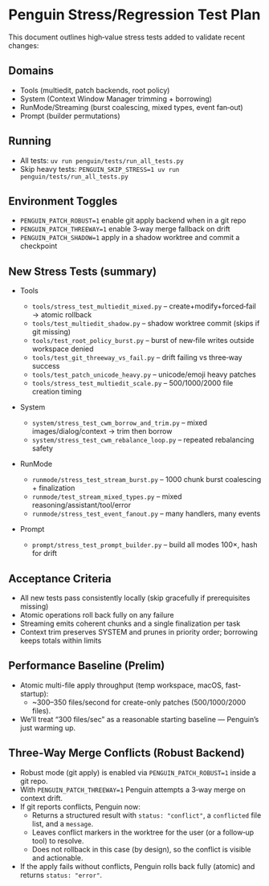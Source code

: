 # Penguin Stress/Regression Test Plan

This document outlines high‑value stress tests added to validate recent changes:

## Domains

- Tools (multiedit, patch backends, root policy)
- System (Context Window Manager trimming + borrowing)
- RunMode/Streaming (burst coalescing, mixed types, event fan‑out)
- Prompt (builder permutations)

## Running

- All tests: `uv run penguin/tests/run_all_tests.py`
- Skip heavy tests: `PENGUIN_SKIP_STRESS=1 uv run penguin/tests/run_all_tests.py`

## Environment Toggles

- `PENGUIN_PATCH_ROBUST=1` enable git apply backend when in a git repo
- `PENGUIN_PATCH_THREEWAY=1` enable 3‑way merge fallback on drift
- `PENGUIN_PATCH_SHADOW=1` apply in a shadow worktree and commit a checkpoint

## New Stress Tests (summary)

- Tools
  - `tools/stress_test_multiedit_mixed.py` – create+modify+forced‑fail → atomic rollback
  - `tools/test_multiedit_shadow.py` – shadow worktree commit (skips if git missing)
  - `tools/test_root_policy_burst.py` – burst of new‑file writes outside workspace denied
  - `tools/test_git_threeway_vs_fail.py` – drift failing vs three‑way success
  - `tools/test_patch_unicode_heavy.py` – unicode/emoji heavy patches
  - `tools/stress_test_multiedit_scale.py` – 500/1000/2000 file creation timing

- System
  - `system/stress_test_cwm_borrow_and_trim.py` – mixed images/dialog/context → trim then borrow
  - `system/stress_test_cwm_rebalance_loop.py` – repeated rebalancing safety

- RunMode
  - `runmode/stress_test_stream_burst.py` – 1000 chunk burst coalescing + finalization
  - `runmode/test_stream_mixed_types.py` – mixed reasoning/assistant/tool/error
  - `runmode/stress_test_event_fanout.py` – many handlers, many events

- Prompt
  - `prompt/stress_test_prompt_builder.py` – build all modes 100×, hash for drift

## Acceptance Criteria

- All new tests pass consistently locally (skip gracefully if prerequisites missing)
- Atomic operations roll back fully on any failure
- Streaming emits coherent chunks and a single finalization per task
- Context trim preserves SYSTEM and prunes in priority order; borrowing keeps totals within limits

## Performance Baseline (Prelim)

- Atomic multi-file apply throughput (temp workspace, macOS, fast-startup):
  - ~300–350 files/second for create-only patches (500/1000/2000 files).
- We’ll treat “300 files/sec” as a reasonable starting baseline — Penguin’s just warming up.

## Three‑Way Merge Conflicts (Robust Backend)

- Robust mode (git apply) is enabled via `PENGUIN_PATCH_ROBUST=1` inside a git repo.
- With `PENGUIN_PATCH_THREEWAY=1` Penguin attempts a 3‑way merge on context drift.
- If git reports conflicts, Penguin now:
  - Returns a structured result with `status: "conflict"`, a `conflicted` file list, and a `message`.
  - Leaves conflict markers in the worktree for the user (or a follow‑up tool) to resolve.
  - Does not rollback in this case (by design), so the conflict is visible and actionable.
- If the apply fails without conflicts, Penguin rolls back fully (atomic) and returns `status: "error"`.
